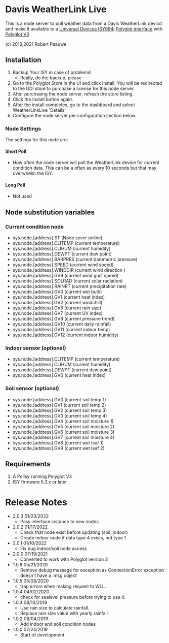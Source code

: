
# Davis WeatherLink Live

This is a node server to pull weather data from a Davis WeatherLink devicd and make it available to a [Universal Devices ISY994i](https://www.universal-devices.com/residential/ISY) [Polyglot interface](http://www.universal-devices.com/developers/polyglot/docs/) with  [Polyglot V3](https://github.com/UniversalDevicesInc/pg3)

(c) 2019,2021 Robert Paauwe

## Installation

1. Backup Your ISY in case of problems!
   * Really, do the backup, please
2. Go to the Polyglot Store in the UI and click Install. You will be redirected to the UDI store to purchase a license for this node server.
3. After purchasing the node server, refresh the store listing.
4. Click the Install button again.
5. After the install completes, go to the dashboard and select WeatherLinkLive 'Details'
6. Configure the node server per configuration section below.


### Node Settings
The settings for this node are:

#### Short Poll
   * How often the node server will poll the WeatherLink device for current condition data.  This can be a often as every 10 seconds but that may overwhelm the ISY.

#### Long Poll
   * Not used

## Node substitution variables
### Current condition node
 * sys.node.[address].ST      (Node sever online)
 * sys.node.[address].CLITEMP (current temperature)
 * sys.node.[address].CLIHUM  (current humidity)
 * sys.node.[address].DEWPT   (current dew point)
 * sys.node.[address].BARPRES (current barometric pressure)
 * sys.node.[address].SPEED   (current wind speed)
 * sys.node.[address].WINDDIR (current wind direction )
 * sys.node.[address].GV9     (current wind gust speed)
 * sys.node.[address].SOLRAD  (current solar radiation)
 * sys.node.[address].RAINRT  (current precipitation rate)
 * sys.node.[address].GV0     (current wet bulb)
 * sys.node.[address].GV1     (current heat index)
 * sys.node.[address].GV2     (current windchill)
 * sys.node.[address].GV5     (current rain size)
 * sys.node.[address].GV7     (current UV index)
 * sys.node.[address].GV8     (current pressure trend)
 * sys.node.[address].GV10    (current daily rainfall)
 * sys.node.[address].GV11    (current indoor temp)
 * sys.node.[address].GV12    (current indoor humidity)

### Indoor sensor (optional)
 * sys.node.[address].CLITEMP (current temperature)
 * sys.node.[address].CLIHUM  (current humidity)
 * sys.node.[address].DEWPT   (current dew point)
 * sys.node.[address].GV0     (current heat index)

### Soil sensor (optional)
 * sys.node.[address].GV0     (current soil temp 1)
 * sys.node.[address].GV1     (current soil temp 2)
 * sys.node.[address].GV2     (current soil temp 3)
 * sys.node.[address].GV3     (current soil temp 4)
 * sys.node.[address].GV4     (current soil moisture 1)
 * sys.node.[address].GV5     (current soil moisture 2)
 * sys.node.[address].GV6     (current soil moisture 3)
 * sys.node.[address].GV7     (current soil moisture 4)
 * sys.node.[address].GV8     (current wet leaf 1)
 * sys.node.[address].GV9     (current wet leaf 2)


## Requirements

1. A Polisy running Polyglot V3
2. ISY firmware 5.3.x or later

# Release Notes

- 2.0.3 01/23/2022
   - Pass interface instance to new nodes.
- 2.0.2 01/17/2022
   - Check that node exist before updating (soil, indoor)
   - Create indoor node if data type 4 exists, not type 1
- 2.0.1 01/10/2022
   - Fix bug indoor/soil node access
- 2.0.0 07/19/2021
   - Converted to work with Polyglot version 3
- 1.0.6 05/21/2020
   - Remove debug message for exception as ConnectionError exception doesn't
     have a .msg object
- 1.0.5 05/08/2020
   - trap errors when making request to WLL.
- 1.0.4 04/02/2020
   - check for sealevel pressure before trying to use it.
- 1.0.3 08/14/2019
   - Use rain size to calculate rainfall.
   - Replace rain size value with yearly rainfall
- 1.0.2 08/04/2019
   - Add indoor and soil condition nodes
- 1.0.0 07/24/2019
   - Start of development
